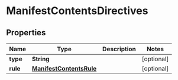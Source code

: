 
# ManifestContentsDirectives

## Properties
Name | Type | Description | Notes
------------ | ------------- | ------------- | -------------
**type** | **String** |  |  [optional]
**rule** | [**ManifestContentsRule**](ManifestContentsRule.md) |  |  [optional]



